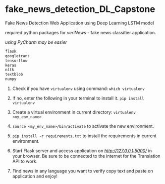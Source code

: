 # fake_news_detection_DL_Capstone
 Fake News Detection Web Application using Deep Learning LSTM model

required python packages for *veriNews* - fake news classifier application.

*using PyCharm may be easier*
```python
flask
googletrans
tensorflow
keras
nltk
textblob
numpy
```
1. Check if you have ```virtualenv``` using command: ```which virtualenv```
2. If no, enter the following in your terminal to install it.
```pip install virtualenv```
   
3. Create a virtual environment in current directory: ```virtualenv <my_env_name>```
4. ```source <my_env_name>/bin/activate``` to activate the new environment.
5. ```pip install -r requirements.txt``` to install the requirements in current environment.

6. Start Flask server and access application on *http://127.0.0.1:5000/* in your browser.
Be sure to be connected to the internet for the Translation API to work.

7. Find news in any language you want to verify copy text and paste on application and enjoy!
